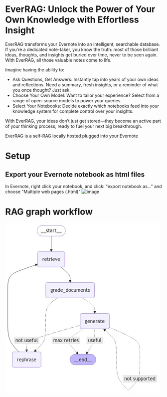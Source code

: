 # EverRAG: Unlock the Power of Your Own Knowledge with Effortless Insight

EverRAG transforms your Evernote into an intelligent, searchable database. If you’re a dedicated note-taker, you know the truth: most of those brilliant ideas, thoughts, and insights get buried over time, never to be seen again. With EverRAG, all those valuable notes come to life.

Imagine having the ability to:

* Ask Questions, Get Answers: Instantly tap into years of your own ideas and reflections. Need a summary, fresh insights, or a reminder of what you once thought? Just ask.
* Choose Your Own Model: Want to tailor your experience? Select from a range of open-source models to power your queries.
* Select Your Notebooks: Decide exactly which notebooks feed into your knowledge system for complete control over your insights.

With EverRAG, your ideas don’t just get stored—they become an active part of your thinking process, ready to fuel your next big breakthrough.

EverRAG is a self-RAG locally hosted plugged into your Evernote

# Setup

## Export your Evernote notebook as html files

In Evernote, right click your notebook, and click: "export notebook as..." and choose "Multiple web pages (.html)"
![image](https://github.com/user-attachments/assets/f83133c3-9f31-41f5-9dc8-8c0683ba98a7)


# RAG graph workflow

![Workflow](workflow_graph.png)
